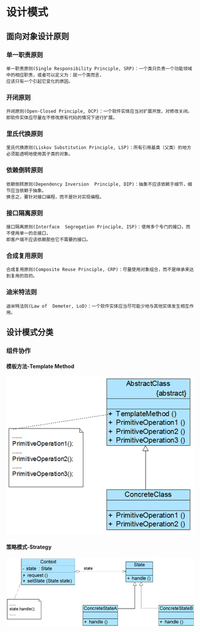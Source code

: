 # 设计模式
## 面向对象设计原则
### 单一职责原则
    单一职责原则(Single Responsibility Principle, SRP)：一个类只负责一个功能领域中的相应职责，或者可以定义为：就一个类而言，
    应该只有一个引起它变化的原因。
### 开闭原则
    开闭原则(Open-Closed Principle, OCP)：一个软件实体应当对扩展开放，对修改关闭。
    即软件实体应尽量在不修改原有代码的情况下进行扩展。
### 里氏代换原则
    里氏代换原则(Liskov Substitution Principle, LSP)：所有引用基类（父类）的地方必须能透明地使用其子类的对象。
### 依赖倒转原则
    依赖倒转原则(Dependency Inversion  Principle, DIP)：抽象不应该依赖于细节，细节应当依赖于抽象。
    换言之，要针对接口编程，而不是针对实现编程。
### 接口隔离原则
    接口隔离原则(Interface  Segregation Principle, ISP)：使用多个专门的接口，而不使用单一的总接口，
    即客户端不应该依赖那些它不需要的接口。
### 合成复用原则
    合成复用原则(Composite Reuse Principle, CRP)：尽量使用对象组合，而不是继承来达到复用的目的。
### 迪米特法则
    迪米特法则(Law of  Demeter, LoD)：一个软件实体应当尽可能少地与其他实体发生相互作用。

## 设计模式分类
### 组件协作
#### 模板方法-Template Method
 ![image](https://github.com/luguifang/notes/blob/main/Refactor/image/Template%20Method%20Pattern.png)
#### 策略模式-Strategy
 ![image](https://github.com/luguifang/notes/blob/main/Refactor/image/State%20Pattern.png)
    
